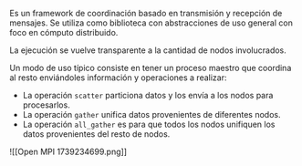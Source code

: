 Es un framework de coordinación basado en transmisión y recepción de mensajes. Se utiliza como biblioteca con abstracciones de uso general con foco en cómputo distribuido.

La ejecución se vuelve transparente a la cantidad de nodos involucrados.

Un modo de uso típico consiste en tener un proceso maestro que coordina al resto enviándoles información y operaciones a realizar:

- La operación `scatter` particiona datos y los envía a los nodos para procesarlos.
- La operación `gather` unifica datos provenientes de diferentes nodos.
- La operación `all_gather` es para que todos los nodos unifiquen los datos provenientes del resto de nodos.

![[Open MPI 1739234699.png]]
